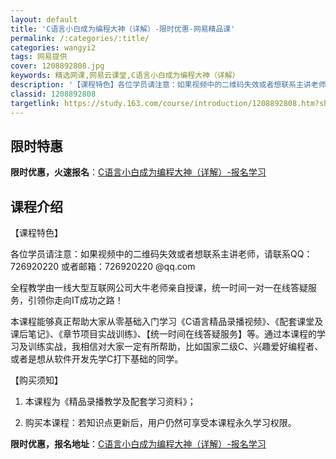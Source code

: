 ```yaml
---
layout: default
title: 'C语言小白成为编程大神（详解）-限时优惠-网易精品课'
permalink: /:categories/:title/
categories: wangyi2
tags: 网易提供
cover: 1208892808.jpg
keywords: 精选网课,网易云课堂,C语言小白成为编程大神（详解）
description: '【课程特色】各位学员请注意：如果视频中的二维码失效或者想联系主讲老师，请联系QQ：726920220或者邮箱：72692'
classid: 1208892808
targetlink: https://study.163.com/course/introduction/1208892808.htm?share=1&shareId=1025206652&utm_campaign=share&utm_medium=iphoneShare&utm_source=&utm_u=1025206652
---
```


## 限时特惠

**限时优惠，火速报名**：[C语言小白成为编程大神（详解）-报名学习](https://study.163.com/course/introduction/1208892808.htm?share=1&shareId=1025206652&utm_campaign=share&utm_medium=iphoneShare&utm_source=&utm_u=1025206652)

## 课程介绍

【课程特色】

各位学员请注意：如果视频中的二维码失效或者想联系主讲老师，请联系QQ：726920220 或者邮箱：726920220 @qq.com



全程教学由一线大型互联网公司大牛老师亲自授课，统一时间一对一在线答疑服务，引领你走向IT成功之路！



本课程能够真正帮助大家从零基础入门学习《C语言精品录播视频》、《配套课堂及课后笔记》、《章节项目实战训练》、【统一时间在线答疑服务】等。通过本课程的学习及训练实战，我相信对大家一定有所帮助，比如国家二级C、兴趣爱好编程者、或者是想从软件开发先学C打下基础的同学。



【购买须知】

1. 本课程为《精品录播教学及配套学习资料》；

2. 购买本课程：若知识点更新后，用户仍然可享受本课程永久学习权限。

**限时优惠，报名地址**：[C语言小白成为编程大神（详解）-报名学习](https://study.163.com/course/introduction/1208892808.htm?share=1&shareId=1025206652&utm_campaign=share&utm_medium=iphoneShare&utm_source=&utm_u=1025206652)

